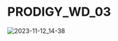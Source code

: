 # PRODIGY_WD_03

![2023-11-12_14-38](https://github.com/Tetroner9/PRODIGY_WD_03/assets/68982366/ad109be1-f64a-4acf-a802-4b25ea816274)
